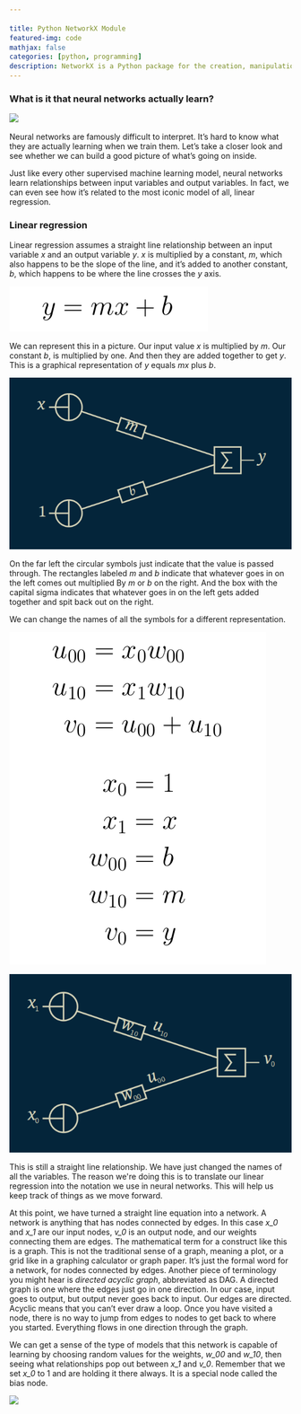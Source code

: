 ```yaml
---

title: Python NetworkX Module
featured-img: code
mathjax: false
categories: [python, programming]
description: NetworkX is a Python package for the creation, manipulation, and study of the structure, dynamics, and functions of complex networks. It has powerful data structures for graphs, digraphs and multigraph and so on.
---
```


### What is it that neural networks actually learn?

![](videos/what_nns_learn/hyperbolic_tangent_3-layer_2-input_1-output_plots.gif)

Neural networks are famously difficult to interpret. It’s hard to know what they are actually learning when we train them. Let’s take a closer look and see whether we can build a good picture of what’s going on inside.

Just like every other supervised machine learning model, neural networks learn relationships between input variables and output variables. In fact, we can even see how it’s related to the most iconic model of all, linear regression.

### Linear regression

Linear regression assumes a straight line relationship between an input variable _x_ and an output variable _y_. _x_ is multiplied by a constant, _m_, which also happens to be the slope of the line, and it’s added to another constant, _b_, which happens to be where the line crosses the _y_ axis.

![](/assets/images/what_nns_learn/eqn_100.png)

We can represent this in a picture. Our input value _x_ is multiplied by _m_. Our constant _b_, is multiplied by one. And then they are added together to get _y_. This is a graphical representation of _y_ equals _mx_ plus _b_.

![](/assets/images/what_nns_learn/drawing_100.png)

On the far left the circular symbols just indicate that the value is passed through. The rectangles labeled _m_ and _b_ indicate that whatever goes in on the left comes out multiplied By _m_ or _b_ on the right. And the box with the capital sigma indicates that whatever goes in on the left gets added together and spit back out on the right.

We can change the names of all the symbols for a different representation.

![](/assets/images/what_nns_learn/eqn_110.png) 


![](/assets/images/what_nns_learn/drawing_110.png)

This is still a straight line relationship. We have just changed the names of all the variables. The reason we're doing this is to translate our linear regression into the notation we use in neural networks. This will help us keep track of things as we move forward.

At this point, we have turned a straight line equation into a network. A network is anything that has nodes connected by edges. In this case _x\_0_ and _x\_1_ are our input nodes, _v\_0_ is an output node, and our weights connecting them are edges. The mathematical term for a construct like this is a graph. This is not the traditional sense of a graph, meaning a plot, or a grid like in a graphing calculator or graph paper. It’s just the formal word for a network, for nodes connected by edges. Another piece of terminology you might hear is _directed acyclic graph_, abbreviated as DAG. A directed graph is one where the edges just go in one direction. In our case, input goes to output, but output never goes back to input. Our edges are directed. Acyclic means that you can’t ever draw a loop. Once you have visited a node, there is no way to jump from edges to nodes to get back to where you started. Everything flows in one direction through the graph.

We can get a sense of the type of models that this network is capable of learning by choosing random values for the weights, _w\_00_ and _w\_10_, then seeing what relationships pop out between _x\_1_ and _v\_0_. Remember that we set _x\_0_ to 1 and are holding it there always. It is a special node called the bias node.

![](/assets/videos/what_nns_learn/linear_1-layer_1-input_1-output_plots.gif)
